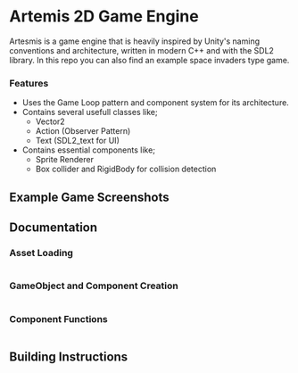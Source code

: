 # Artemis 2D Game Engine

Artesmis is a game engine that is heavily inspired by Unity's naming conventions and architecture, written in modern C++ and with the SDL2 library.
In this repo you can also find an example space invaders type game.

### Features

- Uses the Game Loop pattern and component system for its architecture.
- Contains several usefull classes like;
  - Vector2
  - Action (Observer Pattern)
  - Text (SDL2_text for UI)
- Contains essential components like;
  - Sprite Renderer
  - Box collider and RigidBody for collision detection

## Example Game Screenshots

## Documentation

### Asset Loading
```cpp
```

### GameObject and Component Creation
```cpp
```

### Component Functions
```cpp
```

## Building Instructions
